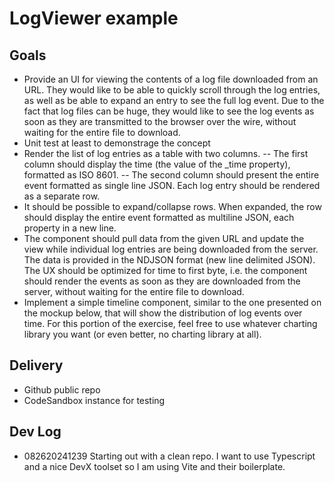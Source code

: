 # LogViewer example


## Goals
- Provide an UI for viewing the contents of a log file downloaded from an URL. They would like to be able to quickly scroll through the log entries, as well as be able to expand an entry to see the full log event. Due to the fact that log files can be huge, they would like to see the log events as soon as they are transmitted to the browser over the wire, without waiting for the entire file to download.
- Unit test at least to demonstrage the concept
- Render the list of log entries as a table with two columns. 
-- The first column should display the time (the value of the _time property), formatted as ISO 8601.
-- The second column should present the entire event formatted as single line JSON. Each log
entry should be rendered as a separate row.
- It should be possible to expand/collapse rows. When expanded, the row should display the
entire event formatted as multiline JSON, each property in a new line.
- The component should pull data from the given URL and update the view while individual log
entries are being downloaded from the server. The data is provided in the NDJSON format (new line delimited JSON). The UX should be optimized for time to first byte, i.e. the component should render the events as soon as they are downloaded from the server, without waiting for the entire file to download.
- Implement a simple timeline component, similar to the one presented on the mockup below, that will show the distribution of log events over time. For this portion of the exercise, feel free to use whatever charting library you want (or even better, no charting library at all).

## Delivery
- Github public repo
- CodeSandbox instance for testing

## Dev Log
- 082620241239 Starting out with a clean repo. I want to use Typescript and a nice DevX toolset so I am using Vite and their boilerplate.